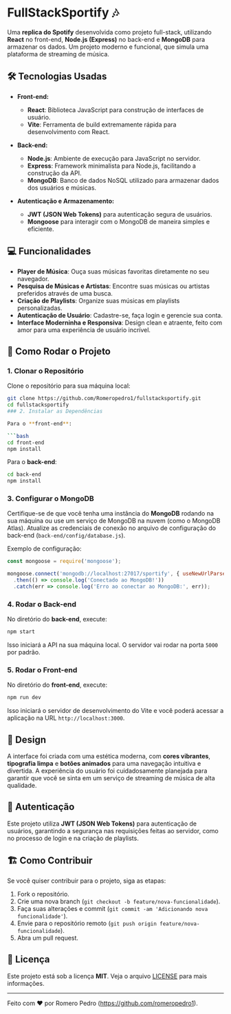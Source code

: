 

# FullStackSportify 🎶

Uma **replica do Spotify** desenvolvida como projeto full-stack, utilizando **React** no front-end, **Node.js (Express)** no back-end e **MongoDB** para armazenar os dados. Um projeto moderno e funcional, que simula uma plataforma de streaming de música.

## 🛠 Tecnologias Usadas

- **Front-end:**
  - **React**: Biblioteca JavaScript para construção de interfaces de usuário.
  - **Vite**: Ferramenta de build extremamente rápida para desenvolvimento com React.
  
- **Back-end:**
  - **Node.js**: Ambiente de execução para JavaScript no servidor.
  - **Express**: Framework minimalista para Node.js, facilitando a construção da API.
  - **MongoDB**: Banco de dados NoSQL utilizado para armazenar dados dos usuários e músicas.

- **Autenticação e Armazenamento:**
  - **JWT (JSON Web Tokens)** para autenticação segura de usuários.
  - **Mongoose** para interagir com o MongoDB de maneira simples e eficiente.

## 💻 Funcionalidades

- **Player de Música**: Ouça suas músicas favoritas diretamente no seu navegador.
- **Pesquisa de Músicas e Artistas**: Encontre suas músicas ou artistas preferidos através de uma busca.
- **Criação de Playlists**: Organize suas músicas em playlists personalizadas.
- **Autenticação de Usuário**: Cadastre-se, faça login e gerencie sua conta.
- **Interface Moderninha e Responsiva**: Design clean e atraente, feito com amor para uma experiência de usuário incrível.

## 🚀 Como Rodar o Projeto

### 1. Clonar o Repositório

Clone o repositório para sua máquina local:

```bash
git clone https://github.com/Romeropedro1/fullstacksportify.git
cd fullstacksportify
### 2. Instalar as Dependências

Para o **front-end**:

```bash
cd front-end
npm install
```

Para o **back-end**:

```bash
cd back-end
npm install
```

### 3. Configurar o MongoDB

Certifique-se de que você tenha uma instância do **MongoDB** rodando na sua máquina ou use um serviço de MongoDB na nuvem (como o MongoDB Atlas). Atualize as credenciais de conexão no arquivo de configuração do back-end (`back-end/config/database.js`).

Exemplo de configuração:

```js
const mongoose = require('mongoose');

mongoose.connect('mongodb://localhost:27017/sportify', { useNewUrlParser: true, useUnifiedTopology: true })
  .then(() => console.log('Conectado ao MongoDB!'))
  .catch(err => console.log('Erro ao conectar ao MongoDB:', err));
```

### 4. Rodar o Back-end

No diretório do **back-end**, execute:

```bash
npm start
```

Isso iniciará a API na sua máquina local. O servidor vai rodar na porta `5000` por padrão.

### 5. Rodar o Front-end

No diretório do **front-end**, execute:

```bash
npm run dev
```

Isso iniciará o servidor de desenvolvimento do Vite e você poderá acessar a aplicação na URL `http://localhost:3000`.

## 🎨 Design

A interface foi criada com uma estética moderna, com **cores vibrantes**, **tipografia limpa** e **botões animados** para uma navegação intuitiva e divertida. A experiência do usuário foi cuidadosamente planejada para garantir que você se sinta em um serviço de streaming de música de alta qualidade.

## 🔐 Autenticação

Este projeto utiliza **JWT (JSON Web Tokens)** para autenticação de usuários, garantindo a segurança nas requisições feitas ao servidor, como no processo de login e na criação de playlists.

## 🏗 Como Contribuir

Se você quiser contribuir para o projeto, siga as etapas:

1. Fork o repositório.
2. Crie uma nova branch (`git checkout -b feature/nova-funcionalidade`).
3. Faça suas alterações e commit (`git commit -am 'Adicionando nova funcionalidade'`).
4. Envie para o repositório remoto (`git push origin feature/nova-funcionalidade`).
5. Abra um pull request.

## 📑 Licença

Este projeto está sob a licença **MIT**. Veja o arquivo [LICENSE](LICENSE) para mais informações.

---

Feito com ❤️ por Romero Pedro (https://github.com/romeropedro1).

```

